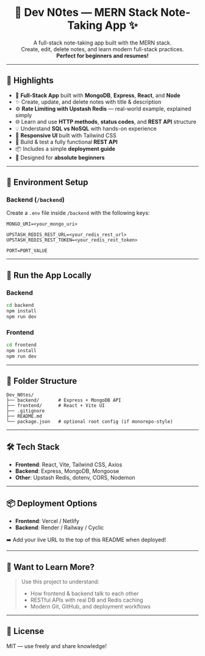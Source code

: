 
<h1 align="center">📝 Dev N0tes — MERN Stack Note-Taking App ✨</h1>

<p align="center">
  A full-stack note-taking app built with the MERN stack.<br>
  Create, edit, delete notes, and learn modern full-stack practices.<br>
  <strong>Perfect for beginners and resumes!</strong>
</p>

---

## 🚀 Highlights

- 🧱 **Full-Stack App** built with **MongoDB**, **Express**, **React**, and **Node**
- ✨ Create, update, and delete notes with title & description
- ⚙️ **Rate Limiting with Upstash Redis** — real-world example, explained simply
- 🌐 Learn and use **HTTP methods**, **status codes**, and **REST API** structure
- 💡 Understand **SQL vs NoSQL** with hands-on experience
- 📱 **Responsive UI** built with Tailwind CSS
- 🧪 Build & test a fully functional **REST API**
- 📦 Includes a simple **deployment guide**
- 🎯 Designed for **absolute beginners**

---

## 🧪 Environment Setup

### Backend (`/backend`)

Create a `.env` file inside `/backend` with the following keys:

```env
MONGO_URI=<your_mongo_uri>

UPSTASH_REDIS_REST_URL=<your_redis_rest_url>
UPSTASH_REDIS_REST_TOKEN=<your_redis_rest_token>

PORT=PORT_VALUE
```

---

## 🔧 Run the App Locally

### Backend

```bash
cd backend
npm install
npm run dev
```

### Frontend

```bash
cd frontend
npm install
npm run dev
```

---

## 📁 Folder Structure

```
Dev_N0tes/
├── backend/       # Express + MongoDB API
├── frontend/      # React + Vite UI
├── .gitignore     
├── README.md
└── package.json   # optional root config (if monorepo-style)
```

---

## 🛠️ Tech Stack

- **Frontend**: React, Vite, Tailwind CSS, Axios
- **Backend**: Express, MongoDB, Mongoose
- **Other**: Upstash Redis, dotenv, CORS, Nodemon

---

## 📦 Deployment Options

- **Frontend**: Vercel / Netlify
- **Backend**: Render / Railway / Cyclic

➡️ Add your live URL to the top of this README when deployed!

---

## 🧠 Want to Learn More?

> Use this project to understand:
> - How frontend & backend talk to each other
> - RESTful APIs with real DB and Redis caching
> - Modern Git, GitHub, and deployment workflows

---

## 📜 License

MIT — use freely and share knowledge!
